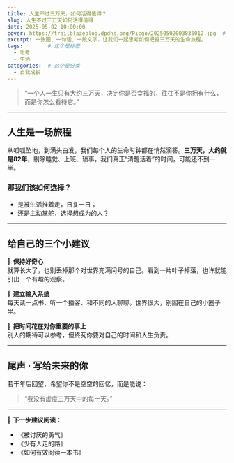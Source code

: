 ```yaml
---
title: 人生不过三万天，如何活得值得？
slug: 人生不过三万天如何活得值得
date: 2025-05-02 10:00:00
cover: https://trailblazeblog.dpdns.org/Picgo/20250502003836012.jpg  # 请替换为你自己的图片路径
excerpt: 一张图、一句话、一段文字，让我们一起思考如何把握三万天的生命旅程。
tags:        # 这个是标签
  - 思考
  - 生活
categories:  # 这个是分类
  - 自我成长
---
```



> “一个人一生只有大约三万天，决定你是否幸福的，往往不是你拥有什么，而是你怎么看待它。”

---

## 人生是一场旅程

从呱呱坠地，到满头白发，我们每个人的生命时钟都在悄然滴答。**三万天，大约就是82年**，剔除睡觉、上班、琐事，我们真正“清醒活着”的时间，可能还不到一半。

### 那我们该如何选择？

- 是被生活推着走，日复一日；
- 还是主动掌舵，选择想成为的人？

---

## 给自己的三个小建议

🌱 **保持好奇心**  
就算长大了，也别丢掉那个对世界充满问号的自己。看到一片叶子掉落，也许就能引出一个有趣的观察。

📖 **建立输入系统**  
每天读一点书、听一个播客、和不同的人聊聊。世界很大，别困在自己的小圈子里。

🎯 **把时间花在对你重要的事上**  
别人的期待可以参考，但终究你要对自己的时间和人生负责。

---

## 尾声 · 写给未来的你

若干年后回望，希望你不是空空的回忆，而是能说：

> “我没有虚度三万天中的每一天。”

---

🧭 **下一步建议阅读：**  
- 《被讨厌的勇气》
- 《少有人走的路》
- 《如何有效阅读一本书》